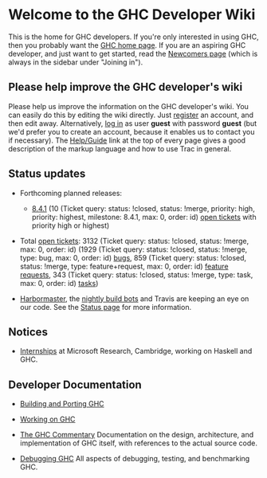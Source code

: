 # Welcome to the GHC Developer Wiki



This is the home for GHC developers. If you're only interested in using GHC,
then you probably want the [
GHC home page](http://www.haskell.org/ghc). If you are an aspiring GHC developer,
and just want to get started, read the [Newcomers page](newcomers) (which is always in the
sidebar under "Joining in").


## Please help improve the GHC developer's wiki



Please help us improve the information on the GHC developer's wiki. You can easily do this by editing the wiki directly. Just [
register](https://ghc.haskell.org/trac/ghc/register) an account, and then edit away. Alternatively, [
log in](https://ghc.haskell.org/trac/ghc/login) as user **guest** with password **guest** (but we'd prefer you to create an account, because it enables us to contact you if necessary). The [
Help/Guide](https://ghc.haskell.org/trac/ghc/wiki/TracGuide) link at the top of every page gives a good description of the markup language and how to use Trac in general.


## Status updates


- Forthcoming planned releases:

  - [8.4.1](status/gh-c-8.4.1) (10 (Ticket query: status: !closed,
    status: !merge, priority: high, priority: highest, milestone: 8.4.1, max: 0,
    order: id) [
    open tickets](https://ghc.haskell.org/trac/ghc/query?status=!closed&priority=high&priority=highest&milestone=8.4.1&order=priority) with priority high or highest) 

- Total [
  open tickets](https://ghc.haskell.org/trac/ghc/query?status=!closed&order=priority): 3132
  (Ticket query: status: !closed, status: !merge, max: 0, order: id) (1929
  (Ticket query: status: !closed, status: !merge, type: bug, max: 0,
  order: id) [
  bugs](https://ghc.haskell.org/trac/ghc/query?status=!closed&order=priority&type=bug), 859
  (Ticket query: status: !closed, status: !merge, type: feature+request, max: 0,
  order: id) [
  feature requests](https://ghc.haskell.org/trac/ghc/query?status=!closed&order=priority&type=feature+request), 343
  (Ticket query: status: !closed, status: !merge, type: task, max: 0,
  order: id) [
  tasks](https://ghc.haskell.org/trac/ghc/query?status=!closed&order=priority&type=task)) 

- [ Harbormaster](https://phabricator.haskell.org/diffusion/GHC/history/), the [
  nightly build bots](http://haskell.inf.elte.hu/builders/) and Travis [](http://travis-ci.org/ghc/ghc/builds)  are keeping an eye on our code. See the [Status page](status) for more information. 

## Notices


- [Internships](internships) at Microsoft Research, Cambridge, working on Haskell and GHC. 

## Developer Documentation


- [Building and Porting GHC](building)

- [Working on GHC ](working-conventions)

- [The GHC Commentary](commentary)
  Documentation on the design, architecture, and implementation of GHC itself, with references to the actual source code. 

- [Debugging GHC](debugging)
  All aspects of debugging, testing, and benchmarking GHC. 
